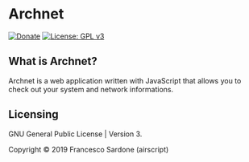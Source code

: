# Archnet
[![Donate](https://img.shields.io/badge/Donate-PayPal-green.svg)](https://www.paypal.me/airscripts)
[![License: GPL v3](https://img.shields.io/badge/License-GPLv3-blue.svg)](https://www.gnu.org/licenses/gpl-3.0)

## What is Archnet?
Archnet is a web application written with JavaScript that allows you to check out your system and network informations.

## Licensing
GNU General Public License | Version 3.

Copyright © 2019 Francesco Sardone (airscript)

 

